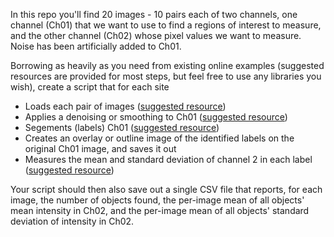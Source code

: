 In this repo you'll find 20 images - 10 pairs each of two channels, one channel (Ch01) that we want to use to find a regions of interest to measure, and the other channel (Ch02) whose pixel values we want to measure. Noise has been artificially added to Ch01.


Borrowing as heavily as you need from existing online examples (suggested resources are provided for most steps, but feel free to use any libraries you wish), create a script that for each site

* Loads each pair of images ([suggested resource](https://scikit-image.org/docs/dev/user_guide.html))
* Applies a denoising or smoothing to Ch01 ([suggested resource](https://scikit-image.org/docs/dev/auto_examples/#filtering-and-restoration))
* Segements (labels) Ch01 ([suggested resource](https://scikit-image.org/docs/dev/auto_examples/#segmentation-of-objects))
* Creates an overlay or outline image of the identified labels on the original Ch01 image, and saves it out
* Measures the mean and standard deviation of channel 2 in each label ([suggested resource](https://docs.scipy.org/doc/scipy/reference/ndimage.html#measurements))


Your script should then also save out a single CSV file that reports, for each image, the number of objects found, the per-image mean of all objects' mean intensity in Ch02, and the per-image mean of all objects' standard deviation of intensity in Ch02. 
